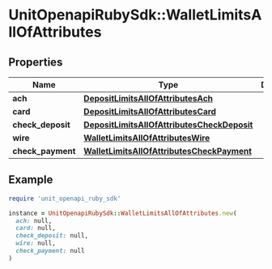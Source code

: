 # UnitOpenapiRubySdk::WalletLimitsAllOfAttributes

## Properties

| Name | Type | Description | Notes |
| ---- | ---- | ----------- | ----- |
| **ach** | [**DepositLimitsAllOfAttributesAch**](DepositLimitsAllOfAttributesAch.md) |  |  |
| **card** | [**DepositLimitsAllOfAttributesCard**](DepositLimitsAllOfAttributesCard.md) |  |  |
| **check_deposit** | [**DepositLimitsAllOfAttributesCheckDeposit**](DepositLimitsAllOfAttributesCheckDeposit.md) |  |  |
| **wire** | [**WalletLimitsAllOfAttributesWire**](WalletLimitsAllOfAttributesWire.md) |  |  |
| **check_payment** | [**WalletLimitsAllOfAttributesCheckPayment**](WalletLimitsAllOfAttributesCheckPayment.md) |  |  |

## Example

```ruby
require 'unit_openapi_ruby_sdk'

instance = UnitOpenapiRubySdk::WalletLimitsAllOfAttributes.new(
  ach: null,
  card: null,
  check_deposit: null,
  wire: null,
  check_payment: null
)
```


